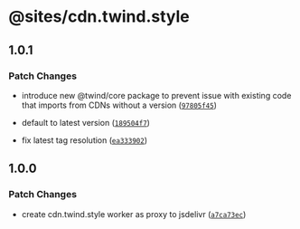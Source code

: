 # @sites/cdn.twind.style

## 1.0.1

### Patch Changes

- introduce new @twind/core package to prevent issue with existing code that imports from CDNs without a version ([`97805f45`](https://github.com/tw-in-js/twind/commit/97805f4584ef70a527beacc1ca6c622e0f17885b))

- default to latest version ([`189504f7`](https://github.com/tw-in-js/twind/commit/189504f78acfbaee79caf9698156bca4c94cc573))

- fix latest tag resolution ([`ea333902`](https://github.com/tw-in-js/twind/commit/ea333902557966f843e1d77681fe4042f2c2eb22))

## 1.0.0

### Patch Changes

- create cdn.twind.style worker as proxy to jsdelivr ([`a7ca73ec`](https://github.com/tw-in-js/twind/commit/a7ca73ecd9f4fa667a42086c39334a05849e555d))
